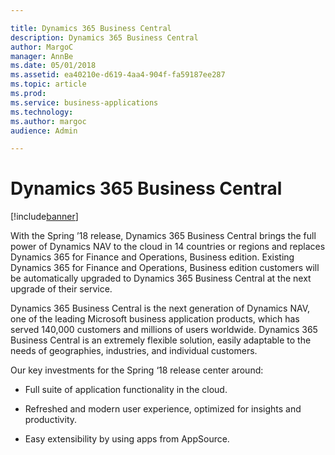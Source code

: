 ```yaml
---

title: Dynamics 365 Business Central
description: Dynamics 365 Business Central
author: MargoC
manager: AnnBe
ms.date: 05/01/2018
ms.assetid: ea40210e-d619-4aa4-904f-fa59187ee287
ms.topic: article
ms.prod: 
ms.service: business-applications
ms.technology: 
ms.author: margoc
audience: Admin

---
```

#  Dynamics 365 Business Central




[!include[banner](../../../includes/banner.md)]

With the Spring ’18 release, Dynamics 365 Business Central brings the full power
of Dynamics NAV to the cloud in 14 countries or regions and replaces
Dynamics 365 for Finance and Operations, Business edition. Existing Dynamics 365
for Finance and Operations, Business edition customers will be automatically
upgraded to Dynamics 365 Business Central at the next upgrade of their service.

Dynamics 365 Business Central is the next generation of Dynamics NAV, one of the
leading Microsoft business application products, which has served 140,000
customers and millions of users worldwide. Dynamics 365 Business Central is an
extremely flexible solution, easily adaptable to the needs of geographies,
industries, and individual customers.



Our key investments for the Spring ‘18 release center around:

-   Full suite of application functionality in the cloud.

-   Refreshed and modern user experience, optimized for insights and
    productivity.

-   Easy extensibility by using apps from AppSource.
